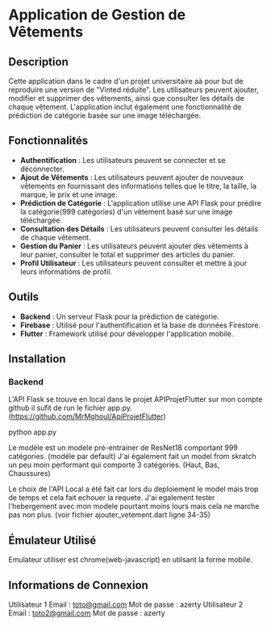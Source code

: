 # Application de Gestion de Vêtements

## Description

Cette application dans le cadre d'un projet universitaire aà pour but de reproduire une version de "Vinted réduite". Les utilisateurs peuvent ajouter, modifier et supprimer des vêtements, ainsi que consulter les détails de chaque vêtement. L'application inclut également une fonctionnalité de prédiction de catégorie basée sur une image téléchargée.

## Fonctionnalités

- **Authentification** : Les utilisateurs peuvent se connecter et se déconnecter.
- **Ajout de Vêtements** : Les utilisateurs peuvent ajouter de nouveaux vêtements en fournissant des informations telles que le titre, la taille, la marque, le prix et une image.
- **Prédiction de Catégorie** : L'application utilise une API Flask pour prédire la catégorie(999 catégories) d'un vêtement basé sur une image téléchargée.
- **Consultation des Détails** : Les utilisateurs peuvent consulter les détails de chaque vêtement.
- **Gestion du Panier** : Les utilisateurs peuvent ajouter des vêtements à leur panier, consulter le total et supprimer des articles du panier.
- **Profil Utilisateur** : Les utilisateurs peuvent consulter et mettre à jour leurs informations de profil.

## Outils

- **Backend** : Un serveur Flask pour la prédiction de catégorie.
- **Firebase** : Utilisé pour l'authentification et la base de données Firestore.
- **Flutter** : Framework utilisé pour développer l'application mobile.

## Installation

### Backend

L'API Flask se trouve en local  dans le projet APIProjetFlutter sur mon compte github il sufit de run le fichier app.py.
(https://github.com/MrMghoul/ApiProjetFlutter)

python app.py


Le modéle est un modele pré-entrainer de ResNet18 comportant 999 catégories. (modéle par default)
J'ai également fait un model from skratch un peu moin performant qui comporte 3 catégories. (Haut, Bas, Chaussures)

Le choix de l'API Local a été fait car lors du deploiement le model mais trop de temps et cela fait echouer la requete. J'ai egalement tester l'hebergement avec mon modele pourtant moins lours mais cela ne marche pas non plus.
(voir fichier ajouter_vetement.dart ligne 34-35) 


## Émulateur Utilisé

Emulateur utiliser est chrome(web-javascript) en utilsant la forme mobile.

## Informations de Connexion

Utilisateur 1
Email : toto@gmail.com
Mot de passe : azerty
Utilisateur 2
Email : toto2@gmail.com
Mot de passe : azerty

